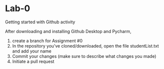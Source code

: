 # Lab-0
Getting started with Github activity

After downloading and installing Github Desktop and Pycharm, 
1. create a branch for Assignment #0
2. In the repository you've cloned/downloaded, open the file studentList.txt and add your name
3. Commit your changes (make sure to describe what changes you made) 
4. Initiate a pull request
